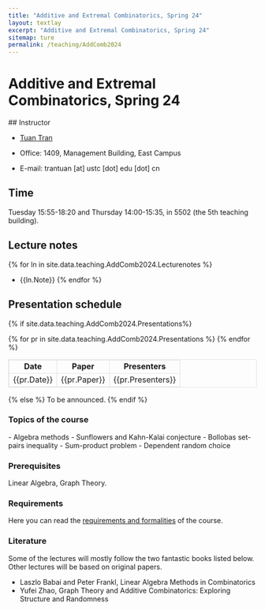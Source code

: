 ```yaml
---
title: "Additive and Extremal Combinatorics, Spring 24"
layout: textlay
excerpt: "Additive and Extremal Combinatorics, Spring 24"
sitemap: ture
permalink: /teaching/AddComb2024
---
```


# Additive and Extremal Combinatorics, Spring 24

<div class="col-sm-7">
## Instructor

- <a href="https://tuaentran.wixsite.com/homepage">Tuan Tran</a>

- Office: 1409, Management Building, East Campus

- E-mail: trantuan [at] ustc [dot] edu [dot] cn

## Time

Tuesday 15:55-18:20 and Thursday 14:00-15:35, in 5502 (the 5th teaching building).

## Lecture notes
{% for ln in site.data.teaching.AddComb2024.Lecturenotes %}
- {{ln.Note}}
{% endfor %}

## Presentation schedule
{% if  site.data.teaching.AddComb2024.Presentations%}
<table style="margin-left: auto; margin-right: auto; width: 100%; border:1px solid #e2e2e2;" border="1">
<tbody>
<tr style="border:1px solid #e2e2e2; text-align:center; font-weight: bold;">
<td style="border:1px solid #e2e2e2;">Date</td>
<td style="border:1px solid #e2e2e2;">Paper</td>
<td style="border:1px solid #e2e2e2;">Presenters</td>
</tr>
{% for pr in site.data.teaching.AddComb2024.Presentations %}
<tr style="border:1px solid #e2e2e2; text-align:center;">
<td style="border:1px solid #e2e2e2;">{{pr.Date}}</td>
<td style="border:1px solid #e2e2e2;">{{pr.Paper}}</td>
<td style="border:1px solid #e2e2e2;">{{pr.Presenters}}</td>
</tr>
{% endfor %}
</tbody>
</table>
{% else %}
To be announced.
{% endif %}


</div>

<div id="newsid" class="col-sm-5">
<div class="well">

<h3>Topics of the course</h3>
- Algebra methods
- Sunflowers and Kahn-Kalai conjecture
- Bollobas set-pairs inequality
- Sum-product problem
- Dependent random choice

<h3>Prerequisites</h3>
Linear Algebra, Graph Theory.
<h3>Requirements</h3>
Here you can read the <a href="#put your link heres"> requirements and formalities</a>
of the course.

<h3>Literature</h3>
Some of the lectures will mostly follow the two fantastic books listed below. Other lectures will be based on original papers.
<ul>
    <li> Laszlo Babai and Peter Frankl, Linear Algebra Methods in Combinatorics </li>
    <li> Yufei Zhao, Graph Theory and Additive Combinatorics: Exploring Structure and Randomness</li>
</ul>
</div>
</div>
